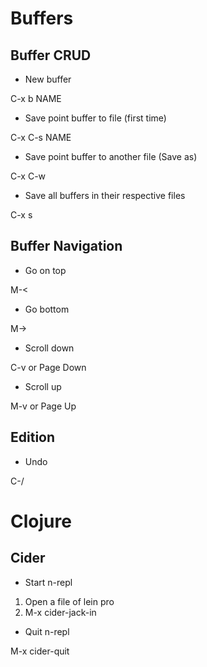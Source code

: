 
Buffers 
=========================================================

## Buffer CRUD

* New buffer

C-x b NAME <RET>


* Save point buffer to file (first time)

C-x C-s NAME <RET>


* Save point buffer to another file (Save as)

C-x C-w


* Save all buffers in their respective files

C-x s


## Buffer Navigation

* Go on top

M-< 


* Go bottom

M->


* Scroll down

C-v
or Page Down


* Scroll up

M-v
or Page Up


## Edition

* Undo

C-/


Clojure
=======================================================

## Cider

* Start n-repl 

1. Open a file of lein pro
2. M-x cider-jack-in

* Quit n-repl

M-x cider-quit




